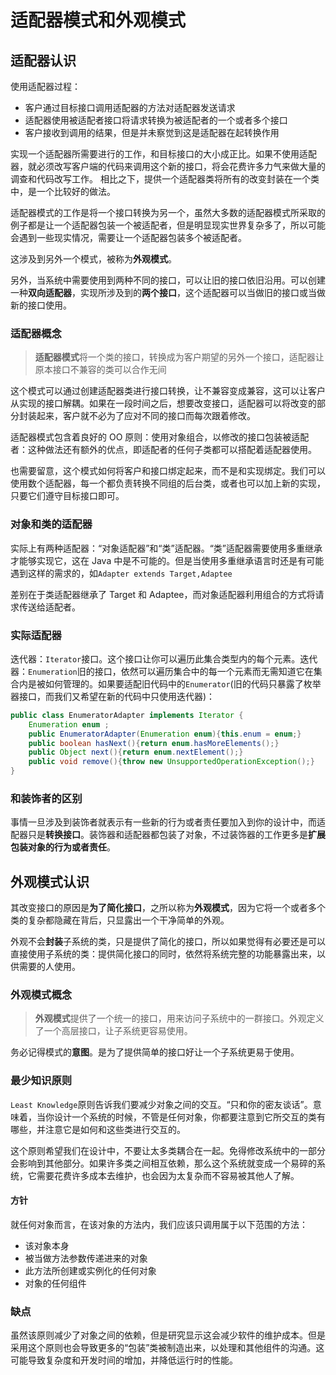 # 适配器模式和外观模式

## 适配器认识

使用适配器过程：
- 客户通过目标接口调用适配器的方法对适配器发送请求
- 适配器使用被适配者接口将请求转换为被适配者的一个或者多个接口
- 客户接收到调用的结果，但是并未察觉到这是适配器在起转换作用

实现一个适配器所需要进行的工作，和目标接口的大小成正比。如果不使用适配器，就必须改写客户端的代码来调用这个新的接口，将会花费许多力气来做大量的调查和代码改写工作。
相比之下，提供一个适配器类将所有的改变封装在一个类中，是一个比较好的做法。

适配器模式的工作是将一个接口转换为另一个，虽然大多数的适配器模式所采取的例子都是让一个适配器包装一个被适配者，但是明显现实世界复杂多了，所以可能会遇到一些现实情况，需要让一个适配器包装多个被适配者。

这涉及到另外一个模式，被称为**外观模式**。

另外，当系统中需要使用到两种不同的接口，可以让旧的接口依旧沿用。可以创建一种**双向适配器**，实现所涉及到的**两个接口**，这个适配器可以当做旧的接口或当做新的接口使用。

### 适配器概念

> **适配器模式**将一个类的接口，转换成为客户期望的另外一个接口，适配器让原本接口不兼容的类可以合作无间

这个模式可以通过创建适配器类进行接口转换，让不兼容变成兼容，这可以让客户从实现的接口解耦。如果在一段时间之后，想要改变接口，适配器可以将改变的部分封装起来，客户就不必为了应对不同的接口而每次跟着修改。

适配器模式包含着良好的 OO 原则：使用对象组合，以修改的接口包装被适配者：这种做法还有额外的优点，即适配者的任何子类都可以搭配着适配器使用。

也需要留意，这个模式如何将客户和接口绑定起来，而不是和实现绑定。我们可以使用数个适配器，每一个都负责转换不同组的后台类，或者也可以加上新的实现，只要它们遵守目标接口即可。

### 对象和类的适配器

实际上有两种适配器：“对象适配器”和“类”适配器。“类”适配器需要使用多重继承才能够实现它，这在 Java 中是不可能的。但是当使用多重继承语言时还是有可能遇到这样的需求的，如`Adapter extends Target,Adaptee`

差别在于类适配器继承了 Target 和 Adaptee，而对象适配器利用组合的方式将请求传送给适配者。

### 实际适配器

迭代器：`Iterator`接口。这个接口让你可以遍历此集合类型内的每个元素。迭代器：`Enumeration`旧的接口，依然可以遍历集合中的每一个元素而无需知道它在集合内是被如何管理的。如果要适配旧代码中的`Enumerator`(旧的代码只暴露了枚举器接口，而我们又希望在新的代码中只使用迭代器)：
```java
public class EnumeratorAdapter implements Iterator {
    Enumeration enum ;
    public EnumeratorAdapter(Enumeration enum){this.enum = enum;}
    public boolean hasNext(){return enum.hasMoreElements();}
    public Object next(){return enum.nextElement();}
    public void remove(){throw new UnsupportedOperationException();}
}
```

### 和装饰者的区别

事情一旦涉及到装饰者就表示有一些新的行为或者责任要加入到你的设计中，而适配器只是**转换接口**。装饰器和适配器都包装了对象，不过装饰器的工作更多是**扩展包装对象的行为或者责任**。

## 外观模式认识

其改变接口的原因是**为了简化接口**，之所以称为**外观模式**，因为它将一个或者多个类的复杂都隐藏在背后，只显露出一个干净简单的外观。

外观不会**封装**子系统的类，只是提供了简化的接口，所以如果觉得有必要还是可以直接使用子系统的类：提供简化接口的同时，依然将系统完整的功能暴露出来，以供需要的人使用。

### 外观模式概念

> **外观模式**提供了一个统一的接口，用来访问子系统中的一群接口。外观定义了一个高层接口，让子系统更容易使用。

务必记得模式的**意图**。是为了提供简单的接口好让一个子系统更易于使用。

### 最少知识原则

`Least Knowledge`原则告诉我们要减少对象之间的交互。“只和你的密友谈话”。意味着，当你设计一个系统的时候，不管是任何对象，你都要注意到它所交互的类有哪些，并注意它是如何和这些类进行交互的。

这个原则希望我们在设计中，不要让太多类耦合在一起。免得修改系统中的一部分会影响到其他部分。如果许多类之间相互依赖，那么这个系统就变成一个易碎的系统，它需要花费许多成本去维护，也会因为太复杂而不容易被其他人了解。

####  方针

就任何对象而言，在该对象的方法内，我们应该只调用属于以下范围的方法：
- 该对象本身
- 被当做方法参数传递进来的对象
- 此方法所创建或实例化的任何对象
- 对象的任何组件

### 缺点

虽然该原则减少了对象之间的依赖，但是研究显示这会减少软件的维护成本。但是采用这个原则也会导致更多的“包装”类被制造出来，以处理和其他组件的沟通。这可能导致复杂度和开发时间的增加，并降低运行时的性能。


